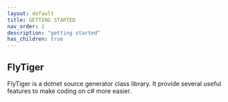 ```yaml
---
layout: default
title: GETTING STARTED
nav_order: 1
description: "getting started"
has_children: true
---
```




## FlyTiger

FlyTiger is a dotnet source generator class library. It provide several useful features to make coding on c# more easier.


